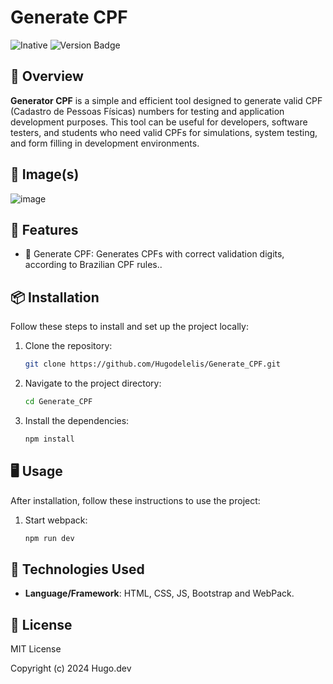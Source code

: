 # Generate CPF

![Inative](https://img.shields.io/badge/status-inative-red)
![Version Badge](https://img.shields.io/badge/version-1.0.0-blue)

## 📖 Overview

**Generator CPF** is a simple and efficient tool designed to generate valid CPF (Cadastro de Pessoas Físicas) 
numbers for testing and application development purposes. This tool can be useful for developers, software testers, 
and students who need valid CPFs for simulations, system testing, and form filling in development environments.
## 📸 Image(s)
![image](https://github.com/user-attachments/assets/707b2d8f-2640-4977-9167-e106ffc816ff)

## 🚀 Features

- 🌟 Generate CPF: Generates CPFs with correct validation digits, according to Brazilian CPF rules..

## 📦 Installation

Follow these steps to install and set up the project locally:

1. Clone the repository:
    ```bash
    git clone https://github.com/Hugodelelis/Generate_CPF.git
    ```
2. Navigate to the project directory:
    ```bash
    cd Generate_CPF
    ```
3. Install the dependencies:
    ```bash
    npm install
    ```

## 🖥️ Usage

After installation, follow these instructions to use the project:

1. Start webpack:
    ```bash
    npm run dev
    ```

## 🔧 Technologies Used

- **Language/Framework**: HTML, CSS, JS, Bootstrap and WebPack.

## 📜 License
MIT License

Copyright (c) 2024 Hugo.dev
